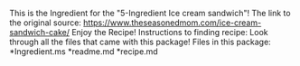 This is the Ingredient for the "5-Ingredient Ice cream sandwich"!
The link to the original source:
https://www.theseasonedmom.com/ice-cream-sandwich-cake/
Enjoy the Recipe!
Instructions to finding recipe:
Look through all the files that came with this package!
Files in this package:
*Ingredient.ms 
*readme.md 
*recipe.md